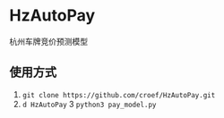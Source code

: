 # HzAutoPay
杭州车牌竞价预测模型

## 使用方式
1. `git clone https://github.com/croef/HzAutoPay.git`
2. `d HzAutoPay`
3 `python3 pay_model.py`

